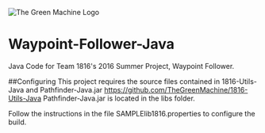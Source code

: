 ![The Green Machine Logo](http://edinarobotics.com/sites/all/themes/greenmachine/assets/images/Logo.gif)

# Waypoint-Follower-Java
Java Code for Team 1816's 2016 Summer Project, Waypoint Follower.

##Configuring
This project requires the source files contained in 1816-Utils-Java and Pathfinder-Java.jar
https://github.com/TheGreenMachine/1816-Utils-Java
Pathfinder-Java.jar is located in the libs folder.

Follow the instructions in the file SAMPLElib1816.properties to configure the build.
